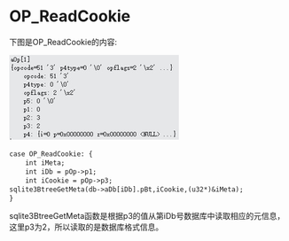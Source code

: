 # OP_ReadCookie
下图是OP_ReadCookie的内容:

![](4-5-5.jpg)

```
case OP_ReadCookie: {
	int iMeta;
	int iDb = pOp->p1;
 	int iCookie = pOp->p3;
sqlite3BtreeGetMeta(db->aDb[iDb].pBt,iCookie,(u32*)&iMeta);
}

```
sqlite3BtreeGetMeta函数是根据p3的值从第iDb号数据库中读取相应的元信息，这里p3为2，所以读取的是数据库格式信息。

